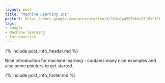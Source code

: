 ```yaml
---
layout: post
title: "Machine Learning 101"
posturl: https://docs.google.com/presentation/d/1kSuQyW5DTnkVaZEjGYCkfOxvzCqGEFzWBy4e9Uedd9k/preview?imm_mid=0f9b7e&cmp=em-data-na-na-newsltr_20171213#slide=id.g168a3288f7_0_58
tags:
- Google
- Machine learning
- Introduction
---
```


{% include post_info_header.md %}

Nice introduction for machine learning - contains many nice examples and also some pointers to get started.

<!--more-->
{% include post_info_footer.md %}
